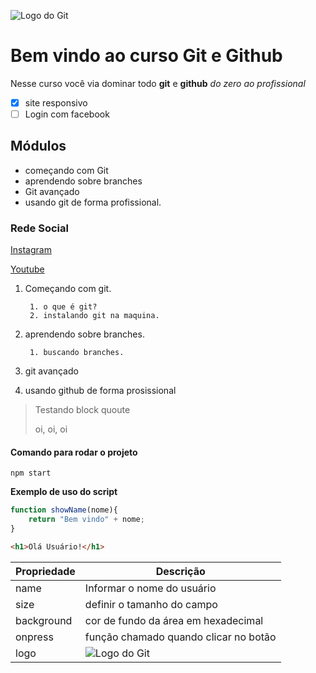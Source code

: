 ![Logo do Git](https://sujeitoprogramador.com/wp-content/uploads/2023/09/git-icon.png)

# Bem vindo ao curso Git e Github
Nesse curso você via dominar todo **git** e **github** _do zero ao profissional_

- [x] site responsivo
- [ ] Login com facebook

## Módulos
* começando com Git
* aprendendo sobre branches
* Git avançado
* usando git de forma profissional.

### Rede Social
[Instagram](https://instagram.com/gyovanaa_carneiroo)

[Youtube](https://youtube.com)

1. Começando com git.

        1. o que é git?
        2. instalando git na maquina. 
2. aprendendo sobre branches.

        1. buscando branches.
3. git avançado
4. usando github de forma prosissional

> Testando block quoute
>
>oi, oi, oi

#### Comando para rodar o projeto

```
npm start
```

**Exemplo de uso do script**

```js
function showName(nome){
    return "Bem vindo" + nome;
}
```

```html
<h1>Olá Usuário!</h1>
```

Propriedade | Descrição
-----------|--------
name | Informar o nome do usuário
size | definir o tamanho do campo
background | cor de fundo da área em hexadecimal
onpress | função chamado quando clicar no botão
logo | ![Logo do Git](https://sujeitoprogramador.com/wp-content/uploads/2023/09/git-icon.png)